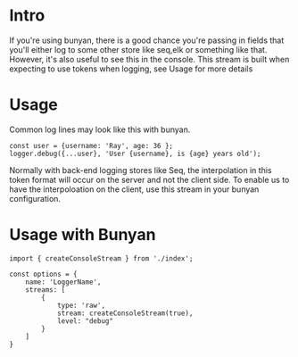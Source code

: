 # Intro
If you're using bunyan, there is a good chance you're passing in fields that you'll either log to some other store like seq,elk or something like that.  However, it's also useful to see this in the console.  This stream is built when expecting to use tokens when logging, see Usage for more details

# Usage 
Common log lines may look like this with bunyan.
```
const user = {username: 'Ray', age: 36 };
logger.debug({...user}, 'User {username}, is {age} years old');
```
Normally with back-end logging stores like Seq, the interpolation in this token format will occur on the server and not the client side.  To enable us to have the interpoloation on the client, use this stream in your bunyan configuration.

# Usage with Bunyan

```
import { createConsoleStream } from './index';

const options = {
    name: 'LoggerName',
    streams: [
        {
            type: 'raw', 
            stream: createConsoleStream(true),
            level: "debug"
        }
    ]
}
```
